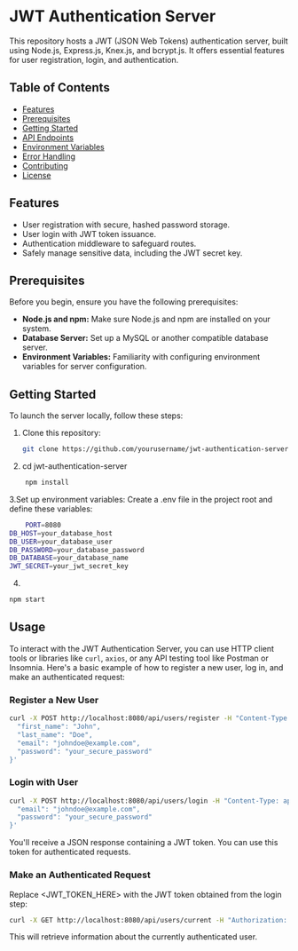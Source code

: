 # JWT Authentication Server

This repository hosts a JWT (JSON Web Tokens) authentication server, built using Node.js, Express.js, Knex.js, and bcrypt.js. It offers essential features for user registration, login, and authentication.

## Table of Contents

- [Features](#features)
- [Prerequisites](#prerequisites)
- [Getting Started](#getting-started)
- [API Endpoints](#api-endpoints)
- [Environment Variables](#environment-variables)
- [Error Handling](#error-handling)
- [Contributing](#contributing)
- [License](#license)

## Features

- User registration with secure, hashed password storage.
- User login with JWT token issuance.
- Authentication middleware to safeguard routes.
- Safely manage sensitive data, including the JWT secret key.

## Prerequisites

Before you begin, ensure you have the following prerequisites:

- **Node.js and npm:** Make sure Node.js and npm are installed on your system.
- **Database Server:** Set up a MySQL or another compatible database server.
- **Environment Variables:** Familiarity with configuring environment variables for server configuration.

## Getting Started

To launch the server locally, follow these steps:

1. Clone this repository:

   ```bash
   git clone https://github.com/yourusername/jwt-authentication-server.git
   ```

2. cd jwt-authentication-server

```bash
    npm install

```

3.Set up environment variables: Create a .env file in the project root and define these variables:

```bash
    PORT=8080
DB_HOST=your_database_host
DB_USER=your_database_user
DB_PASSWORD=your_database_password
DB_DATABASE=your_database_name
JWT_SECRET=your_jwt_secret_key
```

4.

```bash
npm start
```

## Usage

To interact with the JWT Authentication Server, you can use HTTP client tools or libraries like `curl`, `axios`, or any API testing tool like Postman or Insomnia. Here's a basic example of how to register a new user, log in, and make an authenticated request:

### Register a New User

```bash
curl -X POST http://localhost:8080/api/users/register -H "Content-Type: application/json" -d '{
  "first_name": "John",
  "last_name": "Doe",
  "email": "johndoe@example.com",
  "password": "your_secure_password"
}'
```
### Login with User

```bash
curl -X POST http://localhost:8080/api/users/login -H "Content-Type: application/json" -d '{
  "email": "johndoe@example.com",
  "password": "your_secure_password"
}'
```

You'll receive a JSON response containing a JWT token. You can use this token for authenticated requests.

### Make an Authenticated Request
Replace <JWT_TOKEN_HERE> with the JWT token obtained from the login step:

```bash
curl -X GET http://localhost:8080/api/users/current -H "Authorization: Bearer <JWT_TOKEN_HERE>"
```
This will retrieve information about the currently authenticated user.
